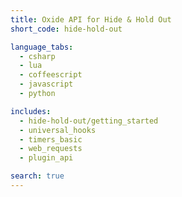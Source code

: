 ```yaml
---
title: Oxide API for Hide & Hold Out
short_code: hide-hold-out

language_tabs:
  - csharp
  - lua
  - coffeescript
  - javascript
  - python

includes:
  - hide-hold-out/getting_started
  - universal_hooks
  - timers_basic
  - web_requests
  - plugin_api

search: true
---
```

